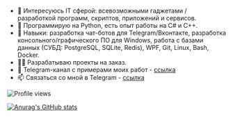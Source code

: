 - 👀 Интересуюсь IT сферой: всевозможными гаджетами / разработкой программ, скриптов, приложений и сервисов.
- 🦾 Программирую на Python, есть опыт работы на C# и C++.
- 🎯 Навыки: разработка чат-ботов для Telegram/Вконтакте, разработка консольного/графического ПО для Windows, работа с базами данных (СУБД: PostgreSQL, SQLite, Redis), WPF, Git, Linux, Bash, Docker.
- 👨‍💻 Разрабатываю проекты на заказ.
- 📡 Telegram-канал c примерами моих работ - [ссылка](https://t.me/ex0d2s_projects)
- 📫 Связаться со мной в Telegram - [ссылка](https://t.me/ex0d2s)

![Profile views](https://gpvc.arturio.dev/3x0d2s)

[![Anurag's GitHub stats](https://github-readme-stats.vercel.app/api?username=3x0d2s)](https://github.com/anuraghazra/github-readme-stats)
